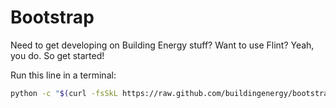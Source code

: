 Bootstrap
=========

Need to get developing on Building Energy stuff?  Want to use Flint?  Yeah, you do.  So get started!

Run this line in a terminal:
```bash
python -c "$(curl -fsSkL https://raw.github.com/buildingenergy/bootstrap/master/bootstrap.py)";. ~/.bash_profile;flint update-autocomplete
```


